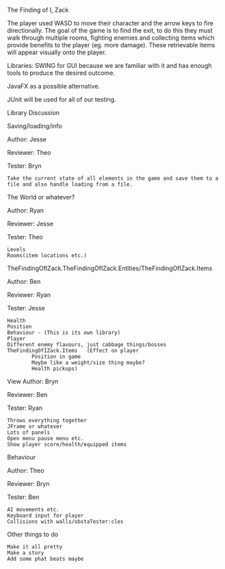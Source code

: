 The Finding of I, Zack

The player used WASD to move their character and the arrow keys to fire directionally.
The goal of the game is to find the exit, to do this they must walk through multiple rooms, fighting enemies and collecting items which provide benefits to the player (eg. more damage). These retrievable items will appear visually onto the player.


Libraries:
SWING for GUI because we are familiar with it and has enough tools to produce the desired outcome.

JavaFX as a possible alternative.

JUnit will be used for all of our testing.

Library Discussion

Saving/loading/info

Author: Jesse

Reviewer: Theo

Tester: Bryn

    Take the current state of all elements in the game and save them to a file and also handle loading from a file.




The World or whatever?

Author: Ryan

Reviewer: Jesse

Tester: Theo

    Levels
    Rooms(item locations etc.)


TheFindingOfIZack.TheFindingOfIZack.Entities/TheFindingOfIZack.Items

Author: Ben

Reviewer: Ryan

Tester: Jesse

    Health
    Position
    Behaviour - (This is its own library)
    Player
    Different enemy flavours, just cabbage things/bosses
    TheFindingOfIZack.Items   (Effect on player
            Position in game
            Maybe like a weight/size thing maybe?
            Health pickups)

View
Author: Bryn

Reviewer: Ben

Tester: Ryan

    Throws everything together
    JFrame or whatever
    Lots of panels
    Open menu pause menu etc.
    Show player score/health/equipped items
    
Behaviour

Author: Theo

Reviewer: Bryn

Tester: Ben

    AI movements etc.
    Keyboard input for player
    Collisions with walls/obstaTester:cles 


Other things to do

    Make it all pretty
    Make a story
    Add some phat beats maybe
    
